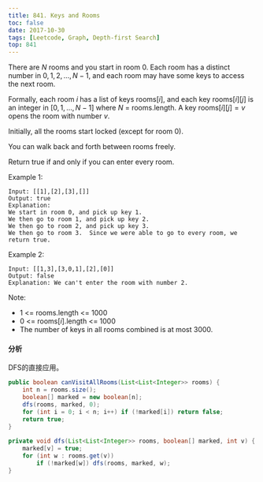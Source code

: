 ```yaml
---
title: 841. Keys and Rooms
toc: false
date: 2017-10-30
tags: [Leetcode, Graph, Depth-first Search]
top: 841
---
```


There are $N$ rooms and you start in room 0.  Each room has a distinct number in $0, 1, 2, ..., N-1$, and each room may have some keys to access the next room. 

Formally, each room $i$ has a list of keys rooms$[i]$, and each key rooms$[i][j]$ is an integer in $[0, 1, ..., N-1]$ where $N$ = rooms.length.  A key rooms$[i][j] = v$ opens the room with number $v$.

Initially, all the rooms start locked (except for room 0). 

You can walk back and forth between rooms freely.

Return true if and only if you can enter every room.

Example 1:

```
Input: [[1],[2],[3],[]]
Output: true
Explanation:  
We start in room 0, and pick up key 1.
We then go to room 1, and pick up key 2.
We then go to room 2, and pick up key 3.
We then go to room 3.  Since we were able to go to every room, we return true.
```

Example 2:

```
Input: [[1,3],[3,0,1],[2],[0]]
Output: false
Explanation: We can't enter the room with number 2.
```

Note:

* 1 <= rooms.length <= 1000
* 0 <= rooms$[i]$.length <= 1000
* The number of keys in all rooms combined is at most 3000.


#### 分析

DFS的直接应用。

```Java
public boolean canVisitAllRooms(List<List<Integer>> rooms) {
    int n = rooms.size();
    boolean[] marked = new boolean[n];
    dfs(rooms, marked, 0);
    for (int i = 0; i < n; i++) if (!marked[i]) return false;
    return true;
}
    
private void dfs(List<List<Integer>> rooms, boolean[] marked, int v) {
    marked[v] = true;
    for (int w : rooms.get(v))
        if (!marked[w]) dfs(rooms, marked, w);
}
```


